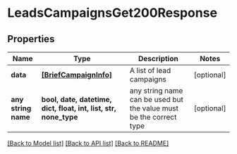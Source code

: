 # LeadsCampaignsGet200Response


## Properties
Name | Type | Description | Notes
------------ | ------------- | ------------- | -------------
**data** | [**[BriefCampaignInfo]**](BriefCampaignInfo.md) | A list of lead campaigns | [optional] 
**any string name** | **bool, date, datetime, dict, float, int, list, str, none_type** | any string name can be used but the value must be the correct type | [optional]

[[Back to Model list]](../README.md#documentation-for-models) [[Back to API list]](../README.md#documentation-for-api-endpoints) [[Back to README]](../README.md)



